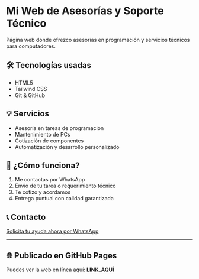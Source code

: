# Mi Web de Asesorías y Soporte Técnico

Página web donde ofrezco asesorías en programación y servicios técnicos para computadores. 

## 🛠️ Tecnologías usadas

- HTML5
- Tailwind CSS
- Git & GitHub

## 💡 Servicios

- Asesoría en tareas de programación
- Mantenimiento de PCs
- Cotización de componentes
- Automatización y desarrollo personalizado

## 🚀 ¿Cómo funciona?

1. Me contactas por WhatsApp
2. Envío de tu tarea o requerimiento técnico
3. Te cotizo y acordamos
4. Entrega puntual con calidad garantizada

## 📞 Contacto

[Solicita tu ayuda ahora por WhatsApp](https://wa.me/573042225380?text=Hola%2C%20estoy%20interesado%20en%20una%20asesor%C3%ADa)

---

## 🌐 Publicado en GitHub Pages

Puedes ver la web en línea aquí: **[LINK_AQUÍ]((https://edwinvg99.github.io/))**


